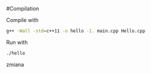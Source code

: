 #Compilation

Compile with

```bash
g++ -Wall -std=c++11 -o hello -I. main.cpp Hello.cpp
```

Run with 

```bash
./hello
```

zmiana
